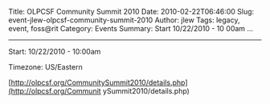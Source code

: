 Title: OLPCSF Community Summit 2010
Date: 2010-02-22T06:46:00
Slug: event-jlew-olpcsf-community-summit-2010
Author: jlew
Tags: legacy, event, foss@rit
Category: Events
Summary: Start  10/22/2010 - 10 00am ... 

---
Start: 10/22/2010 - 10:00am

Timezone: US/Eastern

[http://olpcsf.org/CommunitySummit2010/details.php](http://olpcsf.org/Communit
ySummit2010/details.php)

